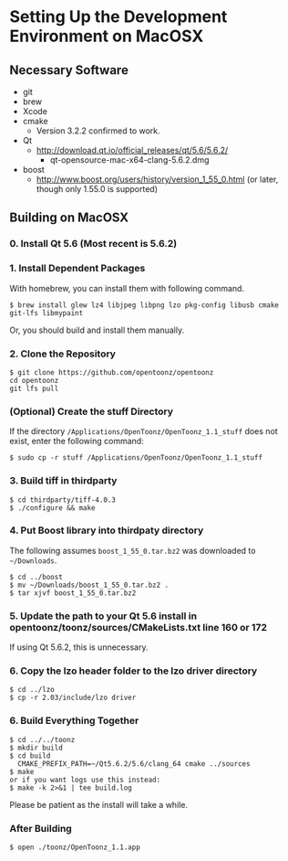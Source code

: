 
# Setting Up the Development Environment on MacOSX

## Necessary Software

- git
- brew
- Xcode
- cmake
  - Version 3.2.2 confirmed to work.
- Qt
  - http://download.qt.io/official_releases/qt/5.6/5.6.2/
    - qt-opensource-mac-x64-clang-5.6.2.dmg
- boost
  - http://www.boost.org/users/history/version_1_55_0.html (or later, though only 1.55.0 is supported)

## Building on MacOSX

### 0. Install Qt 5.6 (Most recent is 5.6.2)

### 1. Install Dependent Packages

With homebrew, you can install them with following command.

```
$ brew install glew lz4 libjpeg libpng lzo pkg-config libusb cmake git-lfs libmypaint
```

Or, you should build and install them manually.


### 2. Clone the Repository

```
$ git clone https://github.com/opentoonz/opentoonz
cd opentoonz
git lfs pull
```

### (Optional) Create the stuff Directory

If the directory `/Applications/OpenToonz/OpenToonz_1.1_stuff` does not exist, enter the following command:

```
$ sudo cp -r stuff /Applications/OpenToonz/OpenToonz_1.1_stuff
```

### 3. Build tiff in thirdparty

```
$ cd thirdparty/tiff-4.0.3
$ ./configure && make
```

### 4. Put Boost library into thirdpaty directory
The following assumes `boost_1_55_0.tar.bz2` was downloaded to `~/Downloads`.

```
$ cd ../boost
$ mv ~/Downloads/boost_1_55_0.tar.bz2 .
$ tar xjvf boost_1_55_0.tar.bz2
```

### 5. Update the path to your Qt 5.6 install in opentoonz/toonz/sources/CMakeLists.txt line 160 or 172
If using Qt 5.6.2, this is unnecessary.

### 6. Copy the lzo header folder to the lzo driver directory

```
$ cd ../lzo
$ cp -r 2.03/include/lzo driver
```

### 6. Build Everything Together

```
$ cd ../../toonz
$ mkdir build
$ cd build
  CMAKE_PREFIX_PATH=~/Qt5.6.2/5.6/clang_64 cmake ../sources
$ make
or if you want logs use this instead:
$ make -k 2>&1 | tee build.log
```

Please be patient as the install will take a while.

### After Building

```
$ open ./toonz/OpenToonz_1.1.app
```
